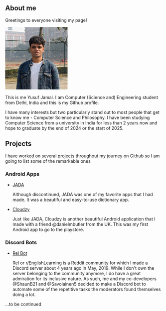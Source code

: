 ## About me

Greetings to everyone visiting my page!

<img src="images/Me.png" alt="A photo of Me" width=200 height=200 />

This is me Yusuf Jamal. I am Computer (Science and) Engineering student from Delhi, India and this is my Github profile.

I have many interests but two particularly stand out to most people that get to know me - Computer Science and Philosophy. I have been studying Computer Science from a university in India for less than 2 years now and hope to graduate by the end of 2024 or the start of 2025.

## Projects

I have worked on several projects throughout my journey on Github so I am going to list some of the remarkable ones

### Android Apps

- [JADA](github.com/sbeve72/JADA)
    
    Although discontinued, JADA was one of my favorite apps that I had made. It was a beautiful and easy-to-use dictionary app.

- [Cloudzy](github.com/sbeve72/Cloudzy)

    Just like JADA, Cloudzy is another beautiful Android application that I made with a friend @danielmbutler from the UK. This was my first Android app to go to the playstore.

### Discord Bots

- [Rel Bot](github.com/sbeve72/rel-bot)

    Rel or r/EnglishLearning is a Reddit community for which I made a Discord server about 4 years ago in May, 2019. While I don't own the server belonging to the community anymore, I do have a great admiration for its inclusive nature. As such, me and my co-developers @ShaunB21 and @Savolainen5 decided to make a Discord bot to automate some of the repetitive tasks the moderators found themselves doing a lot.

...to be continued

